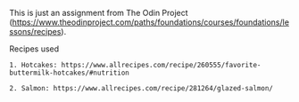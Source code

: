 This is just an assignment from The Odin Project (https://www.theodinproject.com/paths/foundations/courses/foundations/lessons/recipes).

Recipes used

    1. Hotcakes: https://www.allrecipes.com/recipe/260555/favorite-buttermilk-hotcakes/#nutrition
    
    2. Salmon: https://www.allrecipes.com/recipe/281264/glazed-salmon/